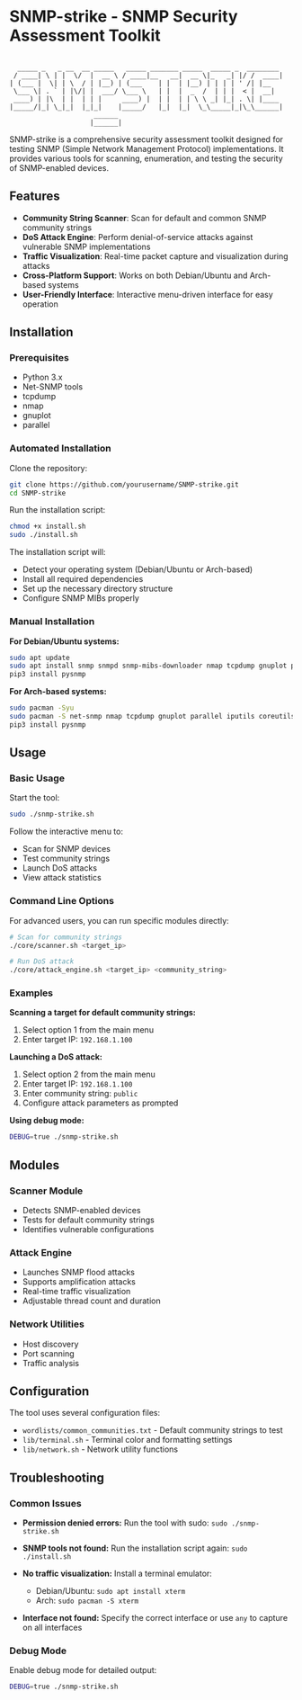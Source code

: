 
# SNMP-strike - SNMP Security Assessment Toolkit
```
  
  _____ _   _ __  __ _____   _____ _______ _____  _____ _  ________ 
 / ____| \ | |  \/  |  __ \ / ____|__   __|  __ \|_   _| |/ /  ____|
| (___ |  \| | \  / | |__) | (___    | |  | |__) | | | | ' /| |__   
 \___ \| . ` | |\/| |  ___/ \___ \   | |  |  _  /  | | |  < |  __|  
 ____) | |\  | |  | | |     ____) |  | |  | | \ \ _| |_| . \| |____ 
|_____/|_| \_|_|  |_|_|    |_____/   |_|  |_|  \_\_____|_|\_\______|
                     ______                                         
                    |______|                                        
```

SNMP-strike is a comprehensive security assessment toolkit designed for testing SNMP (Simple Network Management Protocol) implementations. It provides various tools for scanning, enumeration, and testing the security of SNMP-enabled devices.

## Features

- **Community String Scanner**: Scan for default and common SNMP community strings  
- **DoS Attack Engine**: Perform denial-of-service attacks against vulnerable SNMP implementations  
- **Traffic Visualization**: Real-time packet capture and visualization during attacks  
- **Cross-Platform Support**: Works on both Debian/Ubuntu and Arch-based systems  
- **User-Friendly Interface**: Interactive menu-driven interface for easy operation  

## Installation

### Prerequisites

- Python 3.x  
- Net-SNMP tools  
- tcpdump  
- nmap  
- gnuplot  
- parallel  

### Automated Installation

Clone the repository:

```bash
git clone https://github.com/yourusername/SNMP-strike.git
cd SNMP-strike
````

Run the installation script:

```bash
chmod +x install.sh
sudo ./install.sh
```

The installation script will:

* Detect your operating system (Debian/Ubuntu or Arch-based)
* Install all required dependencies
* Set up the necessary directory structure
* Configure SNMP MIBs properly

### Manual Installation

**For Debian/Ubuntu systems:**

```bash
sudo apt update
sudo apt install snmp snmpd snmp-mibs-downloader nmap tcpdump gnuplot parallel iputils-ping coreutils
pip3 install pysnmp
```

**For Arch-based systems:**

```bash
sudo pacman -Syu
sudo pacman -S net-snmp nmap tcpdump gnuplot parallel iputils coreutils
pip3 install pysnmp
```

## Usage

### Basic Usage

Start the tool:

```bash
sudo ./snmp-strike.sh
```

Follow the interactive menu to:

* Scan for SNMP devices
* Test community strings
* Launch DoS attacks
* View attack statistics

### Command Line Options

For advanced users, you can run specific modules directly:

```bash
# Scan for community strings
./core/scanner.sh <target_ip>

# Run DoS attack
./core/attack_engine.sh <target_ip> <community_string>
```

### Examples

**Scanning a target for default community strings:**

1. Select option 1 from the main menu
2. Enter target IP: `192.168.1.100`

**Launching a DoS attack:**

1. Select option 2 from the main menu
2. Enter target IP: `192.168.1.100`
3. Enter community string: `public`
4. Configure attack parameters as prompted

**Using debug mode:**

```bash
DEBUG=true ./snmp-strike.sh
```

## Modules

### Scanner Module

* Detects SNMP-enabled devices
* Tests for default community strings
* Identifies vulnerable configurations

### Attack Engine

* Launches SNMP flood attacks
* Supports amplification attacks
* Real-time traffic visualization
* Adjustable thread count and duration

### Network Utilities

* Host discovery
* Port scanning
* Traffic analysis

## Configuration

The tool uses several configuration files:

* `wordlists/common_communities.txt` - Default community strings to test
* `lib/terminal.sh` - Terminal color and formatting settings
* `lib/network.sh` - Network utility functions

## Troubleshooting

### Common Issues

* **Permission denied errors:**
  Run the tool with sudo: `sudo ./snmp-strike.sh`

* **SNMP tools not found:**
  Run the installation script again: `sudo ./install.sh`

* **No traffic visualization:**
  Install a terminal emulator:

  * Debian/Ubuntu: `sudo apt install xterm`
  * Arch: `sudo pacman -S xterm`

* **Interface not found:**
  Specify the correct interface or use `any` to capture on all interfaces

### Debug Mode

Enable debug mode for detailed output:

```bash
DEBUG=true ./snmp-strike.sh
```


